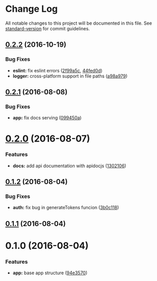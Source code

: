 # Change Log

All notable changes to this project will be documented in this file. See [standard-version](https://github.com/conventional-changelog/standard-version) for commit guidelines.

<a name="0.2.2"></a>
## [0.2.2](https://github.com/ddellamico/ionic-conference-api/compare/v0.2.1...v0.2.2) (2016-10-19)


### Bug Fixes

* **eslint:** fix eslint errors ([2f99a5c](https://github.com/ddellamico/ionic-conference-api/commit/2f99a5c), [44fed0d](https://github.com/ddellamico/ionic-conference-api/commit/44fed0d))
* **logger:** cross-platform support in file paths ([a98a979](https://github.com/ddellamico/ionic-conference-api/commit/a98a979))



<a name="0.2.1"></a>
## [0.2.1](https://github.com/ddellamico/ionic-conference-api/compare/v0.2.0...v0.2.1) (2016-08-08)


### Bug Fixes

* **app:** fix docs serving ([099450a](https://github.com/ddellamico/ionic-conference-api/commit/099450a))



<a name="0.2.0"></a>
# [0.2.0](https://github.com/ddellamico/ionic-conference-api/compare/v0.1.2...v0.2.0) (2016-08-07)


### Features

* **docs:** add api documentation with apidocjs ([1302106](https://github.com/ddellamico/ionic-conference-api/commit/1302106))



<a name="0.1.2"></a>
## [0.1.2](https://github.com/ddellamico/ionic-conference-api/compare/v0.1.1...v0.1.2) (2016-08-04)


### Bug Fixes

* **auth:** fix bug in generateTokens funcion ([3b0c118](https://github.com/ddellamico/ionic-conference-api/commit/3b0c118))



<a name="0.1.1"></a>
## [0.1.1](https://github.com/ddellamico/ionic-conference-api/compare/v0.1.0...v0.1.1) (2016-08-04)



<a name="0.1.0"></a>
# 0.1.0 (2016-08-04)


### Features

* **app:** base app structure ([94e3570](https://github.com/ddellamico/ionic-conference-api/commit/94e3570))
